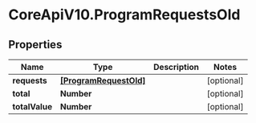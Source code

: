 # CoreApiV10.ProgramRequestsOld

## Properties
Name | Type | Description | Notes
------------ | ------------- | ------------- | -------------
**requests** | [**[ProgramRequestOld]**](ProgramRequestOld.md) |  | [optional] 
**total** | **Number** |  | [optional] 
**totalValue** | **Number** |  | [optional] 


